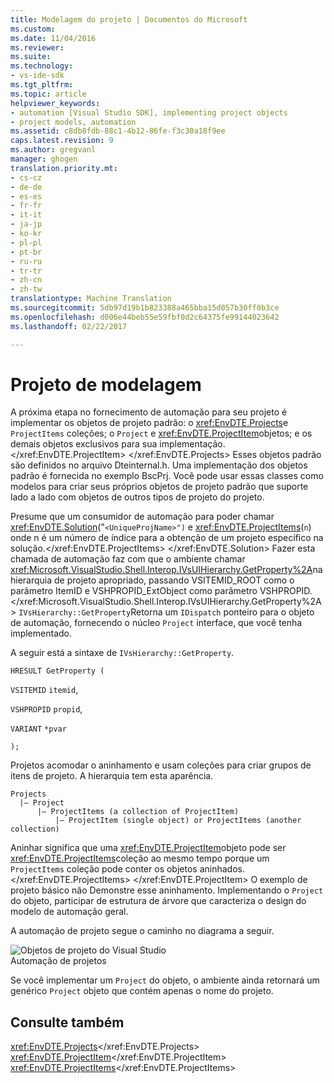 ```yaml
---
title: Modelagem do projeto | Documentos do Microsoft
ms.custom: 
ms.date: 11/04/2016
ms.reviewer: 
ms.suite: 
ms.technology:
- vs-ide-sdk
ms.tgt_pltfrm: 
ms.topic: article
helpviewer_keywords:
- automation [Visual Studio SDK], implementing project objects
- project models, automation
ms.assetid: c8db8fdb-88c1-4b12-86fe-f3c30a18f9ee
caps.latest.revision: 9
ms.author: gregvanl
manager: ghogen
translation.priority.mt:
- cs-cz
- de-de
- es-es
- fr-fr
- it-it
- ja-jp
- ko-kr
- pl-pl
- pt-br
- ru-ru
- tr-tr
- zh-cn
- zh-tw
translationtype: Machine Translation
ms.sourcegitcommit: 5db97d19b1b823388a465bba15d057b30ff0b3ce
ms.openlocfilehash: d006e44beb55e59fbf0d2c64375fe99144023642
ms.lasthandoff: 02/22/2017

---
```

# <a name="project-modeling"></a>Projeto de modelagem
A próxima etapa no fornecimento de automação para seu projeto é implementar os objetos de projeto padrão: o <xref:EnvDTE.Projects>e `ProjectItems` coleções; o `Project` e <xref:EnvDTE.ProjectItem>objetos; e os demais objetos exclusivos para sua implementação.</xref:EnvDTE.ProjectItem> </xref:EnvDTE.Projects> Esses objetos padrão são definidos no arquivo Dteinternal.h. Uma implementação dos objetos padrão é fornecida no exemplo BscPrj. Você pode usar essas classes como modelos para criar seus próprios objetos de projeto padrão que suporte lado a lado com objetos de outros tipos de projeto do projeto.  
  
 Presume que um consumidor de automação para poder chamar <xref:EnvDTE.Solution>("`<UniqueProjName>")` e <xref:EnvDTE.ProjectItems>(`n`) onde n é um número de índice para a obtenção de um projeto específico na solução.</xref:EnvDTE.ProjectItems> </xref:EnvDTE.Solution> Fazer esta chamada de automação faz com que o ambiente chamar <xref:Microsoft.VisualStudio.Shell.Interop.IVsUIHierarchy.GetProperty%2A>na hierarquia de projeto apropriado, passando VSITEMID_ROOT como o parâmetro ItemID e VSHPROPID_ExtObject como parâmetro VSHPROPID.</xref:Microsoft.VisualStudio.Shell.Interop.IVsUIHierarchy.GetProperty%2A> `IVsHierarchy::GetProperty`Retorna um `IDispatch` ponteiro para o objeto de automação, fornecendo o núcleo `Project` interface, que você tenha implementado.  
  
 A seguir está a sintaxe de `IVsHierarchy::GetProperty`.  
  
 `HRESULT GetProperty (`  
  
 `VSITEMID` `itemid`,  
  
 `VSHPROPID` `propid`,  
  
 `VARIANT` `*pvar`  
  
 `);`  
  
 Projetos acomodar o aninhamento e usam coleções para criar grupos de itens de projeto. A hierarquia tem esta aparência.  
  
```  
Projects  
  |– Project  
      |– ProjectItems (a collection of ProjectItem)  
          |– ProjectItem (single object) or ProjectItems (another collection)  
```  
  
 Aninhar significa que uma <xref:EnvDTE.ProjectItem>objeto pode ser <xref:EnvDTE.ProjectItems>coleção ao mesmo tempo porque um `ProjectItems` coleção pode conter os objetos aninhados.</xref:EnvDTE.ProjectItems> </xref:EnvDTE.ProjectItem> O exemplo de projeto básico não Demonstre esse aninhamento. Implementando o `Project` do objeto, participar de estrutura de árvore que caracteriza o design do modelo de automação geral.  
  
 A automação de projeto segue o caminho no diagrama a seguir.  
  
 ![Objetos de projeto do Visual Studio](../../extensibility/internals/media/projectobjects.gif "ProjectObjects")  
Automação de projetos  
  
 Se você implementar um `Project` do objeto, o ambiente ainda retornará um genérico `Project` objeto que contém apenas o nome do projeto.  
  
## <a name="see-also"></a>Consulte também  
 <xref:EnvDTE.Projects></xref:EnvDTE.Projects>   
 <xref:EnvDTE.ProjectItem></xref:EnvDTE.ProjectItem>   
 <xref:EnvDTE.ProjectItems></xref:EnvDTE.ProjectItems>
